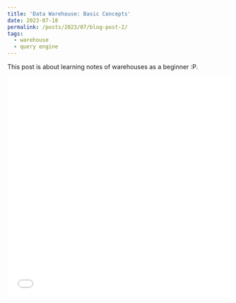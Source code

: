 ```yaml
---
title: 'Data Warehouse: Basic Concepts'
date: 2023-07-18
permalink: /posts/2023/07/blog-post-2/
tags:
  - warehouse
  - query engine
---
```


This post is about learning notes of warehouses as a beginner :P.

<iframe src="/files/pdf/20230718_Data_Warehouse_Learning_Notes_1.pdf" width="100%" height="500" frameborder="no" border="0" marginwidth="0" marginheight="0"></iframe>
